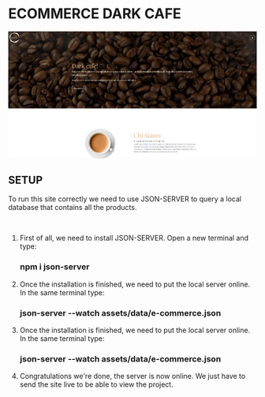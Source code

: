 <h1>ECOMMERCE DARK CAFE</h1>

<img src="assets/img/darkcafe.PNG" alt="Dark Caffe">

<h2>SETUP</h2>

<p>To run this site correctly we need to use JSON-SERVER to query a local database that contains all the products.</p>
<br>
<ol>
    <li>First of all, we need to install JSON-SERVER. Open a new terminal and type: <h3>npm i json-server</h3></li>
    <li>Once the installation is finished, we need to put the local server online. In the same terminal type: <h3>json-server --watch assets/data/e-commerce.json</h3></li>
    <li>Once the installation is finished, we need to put the local server online. In the same terminal type: <h3>json-server --watch assets/data/e-commerce.json</h3></li>
    <li>Congratulations we're done, the server is now online. We just have to send the site live to be able to view the project.</li>
</ol>